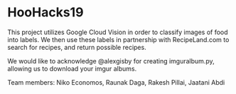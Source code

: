 # HooHacks19

This project utilizes Google Cloud Vision in order to classify images of food into labels. We then use these labels in partnership with RecipeLand.com to search for recipes, and return possible recipes.

We would like to acknowledge @alexgisby for creating imguralbum.py, allowing us to download your imgur albums.

Team members: Niko Economos, Raunak Daga, Rakesh Pillai, Jaatani Abdi
